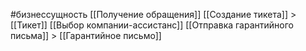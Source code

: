 #бизнессущность 
[[Получение обращения]]
[[Создание тикета]] > [[Тикет]]
[[Выбор компании-ассистанс]]
[[Отправка гарантийного письма]] > [[Гарантийное письмо]] 